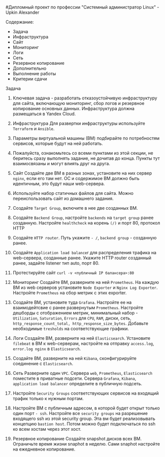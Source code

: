 #Дипломный проект по профессии "Системный администратор Linux" - Upkin Alexander


   Содержание:

   * Задача
   * Инфраструктура
   * Сайт
   * Мониторинг
   * Логи
   * Сеть
   * Резервное копирование
   * Дополнительно
   * Выполнение работы
   * Критерии сдачи


Задача

1. Ключевая задача - разработать отказоустойчивую инфраструктуру для сайта, включающую мониторинг, сбор логов и резервное копирование основных данных. Инфраструктура должна размещаться в Yandex Cloud.

2. Инфраструктура
Для развертки инфраструктуры используйте `Terraform` и `Ansible`.

3. Параметры виртуальной машины (ВМ) подбирайте по потребностям сервисов, которые будут на ней работать.

4. Пожалуйста, ознакомьтесь со всеми пунктами из этой секции, не беритесь сразу выполнять задание, не дочитав до конца. Пункты тут взаимосвязаны и могут влиять друг на друга.

5. Сайт
Создайте две ВМ в разных зонах, установите на них сервер `nginx`, если его там нет. ОС и содержимое ВМ должно быть идентичным, это будут наши web-сервера.

6. Используйте набор статичных файлов для сайта. Можно переиспользовать сайт из домашнего задания.

7. Создайте `Target Group`, включите в нее две созданных ВМ.

8. Создайте `Backend Group`, настройте `backends` на `target group` ранее созданную. Настройте `healthcheck` на корень `(/)` и порт 80, протокол HTTP

9. Создайте `HTTP router`. Путь укажите `- /`, `backend group` - созданную ранее.

10. Создайте `Application load balance`r для распределения трафика на web-сервера, созданные ранее. Укажите HTTP router созданный ранее, задайте listener тип auto, порт 80.

11. Протестируйте сайт `curl -v <публичный IP балансера>:80`

12. Мониторинг
Создайте ВМ, разверните на ней `Prometheus`. На каждую ВМ из web серверов установите `Node Exporter` и `Nginx Log Exporter`. Настройте `Prometheus` на сбор метрик с этих exporter.

13. Создайте ВМ, установите туда `Grafana`. Настройте ее на взаимодейтсвие с ранее развернутым `Prometheus`. Настройте дешборды с отображением метрик, минимальный набор - `Utilization`, `Saturation`, `Errors` для `CPU`, `RAM`, диски, сеть, `http_response_count_total, http_response_size_bytes`. Добавьте необходимые `tresholds` на соответствующие графики.

14. Логи
Cоздайте ВМ, разверните на ней `Elasticsearch`. Установите `filebeat` в ВМ к web-серверам, настройте на отправку `access.log`, `error.log nginx` в `Elasticsearch`.

15. Создайте ВМ, разверните на ней `Kibana`, сконфигурируйте соединение с `Elasticsearch`.

16. Сеть
Разверните один `VPC`. Сервера `web`, `Prometheus`, `Elasticsearch` поместите в приватные подсети. Сервера `Grafana`, `Kibana`, `application load balancer` определите в публичную подсеть.

17. Настройте `Security Groups` соответствующих сервисов на входящий трафик только к нужным портам.

18. Настройте ВМ с публичным адресом, в которой будет открыт только один порт `- ssh`. Настройте все `security groups` на разрешение входящего ssh из этой security group. Эта вм будет реализовывать концепцию `bastion host`. Потом можно будет подключаться по ssh ко всем хостам через этот хост.

19. Резервное копирование
Создайте snapshot дисков всех ВМ. Ограничьте время жизни snaphot в неделю. Сами snaphot настройте на ежедневное копирование.

